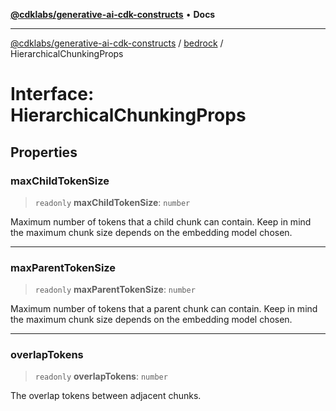 [**@cdklabs/generative-ai-cdk-constructs**](../../../README.md) • **Docs**

***

[@cdklabs/generative-ai-cdk-constructs](../../../README.md) / [bedrock](../README.md) / HierarchicalChunkingProps

# Interface: HierarchicalChunkingProps

## Properties

### maxChildTokenSize

> `readonly` **maxChildTokenSize**: `number`

Maximum number of tokens that a child chunk can contain.
Keep in mind the maximum chunk size depends on the embedding model chosen.

***

### maxParentTokenSize

> `readonly` **maxParentTokenSize**: `number`

Maximum number of tokens that a parent chunk can contain.
Keep in mind the maximum chunk size depends on the embedding model chosen.

***

### overlapTokens

> `readonly` **overlapTokens**: `number`

The overlap tokens between adjacent chunks.
